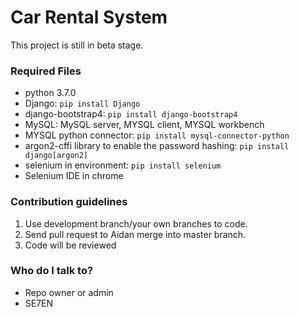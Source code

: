 # Car Rental System #

This project is still in beta stage.

### Required Files ###

* python 3.7.0
* Django: `pip install Django`
* django-bootstrap4: `pip install django-bootstrap4`
* MySQL: MySQL server, MYSQL client, MYSQL workbench
* MYSQL python connector: `pip install mysql-connector-python`
* argon2-cffi library to enable the password hashing: `pip install django[argon2]`
* selenium in environment: `pip install selenium`
* Selenium IDE in chrome

### Contribution guidelines ###

 1. Use development branch/your own branches to code.
 2. Send pull request to Aidan merge into master branch.
 3. Code will be reviewed

### Who do I talk to? ###

* Repo owner or admin
* SE7EN